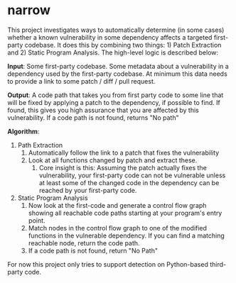# narrow
This project investigates ways to automatically determine (in some cases) whether a known vulnerability in some dependency affects a targeted first-party codebase. It does this by combining two things: 1) Patch Extraction and 2) Static Program Analysis. The high-level logic is described below:

**Input**: Some first-party codebase. Some metadata about a vulnerability in a dependency used by the first-party codebase. At minimum this data needs to provide a link to some patch / diff / pull request.

**Output**: A code path that takes you from first party code to some line that will be fixed by applying a patch to the dependency, if possible to find. If found, this gives you high assurance that you are affected by this vulnerability. If a code path is not found, returns "No path"

**Algorithm**:

1. Path Extraction
    1. Automatically follow the link to a patch that fixes the vulnerability
    1. Look at all functions changed by patch and extract these.
        1. Core insight is this: Assuming the patch actually fixes the vulnerability, your first-party code can not be vulnerable unless at least some of the changed code in the dependency can be reached by your first-party code.
1. Static Program Analysis
    1. Now look at the first-code and generate a control flow graph showing all reachable code paths starting at your program's entry point.
    1. Match nodes in the control flow graph to one of the modified functions in the vulnerable dependency. If you can find a matching reachable node, return the code path.
    1. If a code path is not found, return "No Path"

For now this project only tries to support detection on Python-based third-party code.
